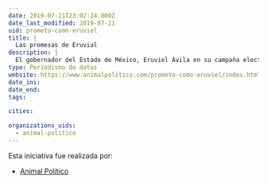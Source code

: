 ```yaml
---
date: 2019-07-21T23:02:24.000Z
date_last_modified: 2019-07-21
uid: prometo-como-eruviel
title: |
  Las promesas de Eruvial
description: |
  El gobernador del Estado de México, Eruviel Ávila en su campaña electoral en el 2011 se enfoco en firmar sus compromisos ante notario público que luego se convertirían en promesas de gobierno, a punto de finalizar su gestión, Animal Político en alianza con otros medios se dieron a la tarea de verificar si cumplió o no con estas promesas.
type: Periodismo de datos
website: https://www.animalpolitico.com/prometo-como-eruviel/index.html
date_ini: 
date_end: 
tags:

cities: 

organizations_uids:
  - animal-politico
---
```


Esta iniciativa fue realizada por:

- [Animal Político](/organizaciones/animal-politico)
